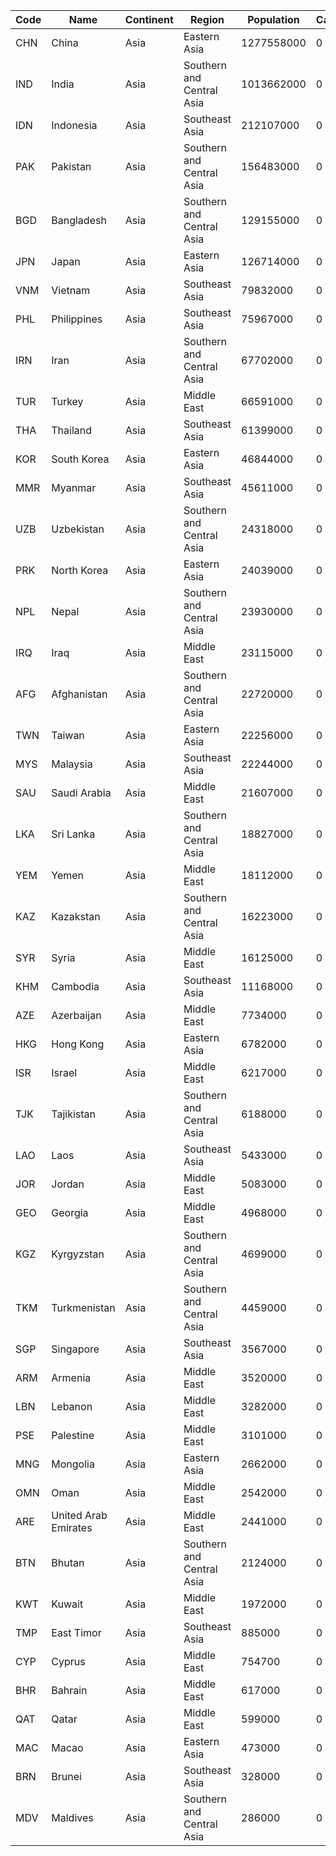 | Code |  Name | Continent | Region | Population | Capital |
| --- | --- | --- | --- | --- | --- | 
| CHN | China | Asia | Eastern Asia | 1277558000 | 0 | 
| IND | India | Asia | Southern and Central Asia | 1013662000 | 0 | 
| IDN | Indonesia | Asia | Southeast Asia | 212107000 | 0 | 
| PAK | Pakistan | Asia | Southern and Central Asia | 156483000 | 0 | 
| BGD | Bangladesh | Asia | Southern and Central Asia | 129155000 | 0 | 
| JPN | Japan | Asia | Eastern Asia | 126714000 | 0 | 
| VNM | Vietnam | Asia | Southeast Asia | 79832000 | 0 | 
| PHL | Philippines | Asia | Southeast Asia | 75967000 | 0 | 
| IRN | Iran | Asia | Southern and Central Asia | 67702000 | 0 | 
| TUR | Turkey | Asia | Middle East | 66591000 | 0 | 
| THA | Thailand | Asia | Southeast Asia | 61399000 | 0 | 
| KOR | South Korea | Asia | Eastern Asia | 46844000 | 0 | 
| MMR | Myanmar | Asia | Southeast Asia | 45611000 | 0 | 
| UZB | Uzbekistan | Asia | Southern and Central Asia | 24318000 | 0 | 
| PRK | North Korea | Asia | Eastern Asia | 24039000 | 0 | 
| NPL | Nepal | Asia | Southern and Central Asia | 23930000 | 0 | 
| IRQ | Iraq | Asia | Middle East | 23115000 | 0 | 
| AFG | Afghanistan | Asia | Southern and Central Asia | 22720000 | 0 | 
| TWN | Taiwan | Asia | Eastern Asia | 22256000 | 0 | 
| MYS | Malaysia | Asia | Southeast Asia | 22244000 | 0 | 
| SAU | Saudi Arabia | Asia | Middle East | 21607000 | 0 | 
| LKA | Sri Lanka | Asia | Southern and Central Asia | 18827000 | 0 | 
| YEM | Yemen | Asia | Middle East | 18112000 | 0 | 
| KAZ | Kazakstan | Asia | Southern and Central Asia | 16223000 | 0 | 
| SYR | Syria | Asia | Middle East | 16125000 | 0 | 
| KHM | Cambodia | Asia | Southeast Asia | 11168000 | 0 | 
| AZE | Azerbaijan | Asia | Middle East | 7734000 | 0 | 
| HKG | Hong Kong | Asia | Eastern Asia | 6782000 | 0 | 
| ISR | Israel | Asia | Middle East | 6217000 | 0 | 
| TJK | Tajikistan | Asia | Southern and Central Asia | 6188000 | 0 | 
| LAO | Laos | Asia | Southeast Asia | 5433000 | 0 | 
| JOR | Jordan | Asia | Middle East | 5083000 | 0 | 
| GEO | Georgia | Asia | Middle East | 4968000 | 0 | 
| KGZ | Kyrgyzstan | Asia | Southern and Central Asia | 4699000 | 0 | 
| TKM | Turkmenistan | Asia | Southern and Central Asia | 4459000 | 0 | 
| SGP | Singapore | Asia | Southeast Asia | 3567000 | 0 | 
| ARM | Armenia | Asia | Middle East | 3520000 | 0 | 
| LBN | Lebanon | Asia | Middle East | 3282000 | 0 | 
| PSE | Palestine | Asia | Middle East | 3101000 | 0 | 
| MNG | Mongolia | Asia | Eastern Asia | 2662000 | 0 | 
| OMN | Oman | Asia | Middle East | 2542000 | 0 | 
| ARE | United Arab Emirates | Asia | Middle East | 2441000 | 0 | 
| BTN | Bhutan | Asia | Southern and Central Asia | 2124000 | 0 | 
| KWT | Kuwait | Asia | Middle East | 1972000 | 0 | 
| TMP | East Timor | Asia | Southeast Asia | 885000 | 0 | 
| CYP | Cyprus | Asia | Middle East | 754700 | 0 | 
| BHR | Bahrain | Asia | Middle East | 617000 | 0 | 
| QAT | Qatar | Asia | Middle East | 599000 | 0 | 
| MAC | Macao | Asia | Eastern Asia | 473000 | 0 | 
| BRN | Brunei | Asia | Southeast Asia | 328000 | 0 | 
| MDV | Maldives | Asia | Southern and Central Asia | 286000 | 0 | 
